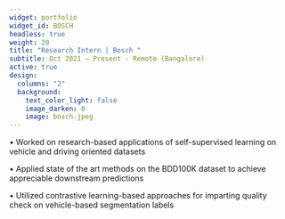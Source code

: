 ```yaml
---
widget: portfolio
widget_id: BOSCH
headless: true
weight: 20
title: "Research Intern | Bosch "
subtitle: Oct 2021 – Present - Remote (Bangalore)
active: true
design:
  columns: "2"
  background:
    text_color_light: false
    image_darken: 0
    image: bosch.jpeg
---
```

• Worked on research-based applications of self-supervised learning on vehicle and driving oriented datasets

• Applied state of the art methods on the BDD100K dataset to achieve appreciable downstream predictions

• Utilized contrastive learning-based approaches for imparting quality check on vehicle-based segmentation labels